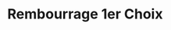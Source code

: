 ---
title: "Rembourrage 1er Choix"
url: /vaudreuil-dorion/rembourrage-1er-choix/
shop: Schneiderei
---